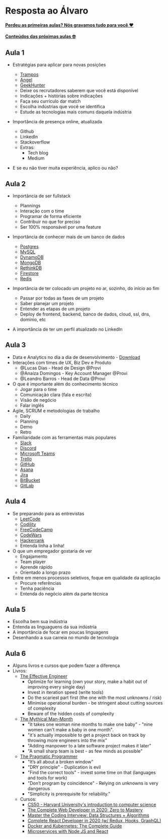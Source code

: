 # Resposta ao Álvaro

#### [Perdeu as primeiras aulas? Nós gravamos tudo para você ❤️](https://www.youtube.com/playlist?list=PLE-tCpjugFWrwZ-heBh-NHVGim_2a_u1U)

#### [Conteúdos das próximas aulas 🤓](https://firebasestorage.googleapis.com/v0/b/provi-public/o/Resposta%20pro%20A%CC%81lvaro.pdf?alt=media&token=170ca7bb-96c7-4c24-b032-6ee1c74f9586)

## Aula 1

- Estratégias para aplicar para novas posições

  - [Trampos](https://trampos.co/)
  - [Angel](https://angel.co/)
  - [GeekHunter](https://www.geekhunter.com.br/)
  - Deixe os recrutadores saberem que você está disponível
  - Indicações + histórias sobre indicações
  - Faça seu currículo dar match
  - Escolha indústrias que você se identifica
  - Estude as tecnologias mais comuns daquela indústria

- Importância de presença online, atualizada
  - Github
  - LinkedIn
  - Stackoverflow
  - Extras:
    - Tech blog
    - Medium
- E se eu não tiver muita experiência, aplico ou não?

## Aula 2

- Importância de ser fullstack

  - Plannings
  - Interação com o time
  - Programar de forma eficiente
  - Contribuir no que for preciso
  - Ser 100% responsável por uma feature

- Importância de conhecer mais de um banco de dados

  - [Postgres](https://www.postgresql.org/)
  - [MySQL](https://www.mysql.com/)
  - [DynamoDB](https://aws.amazon.com/dynamodb/)
  - [MongoDB](https://www.mongodb.com/cloud)
  - [RethinkDB](https://rethinkdb.com/)
  - [Firestore](https://firebase.google.com/docs/firestore)
  - [Redis](https://redis.io/)

- Importância de ter colocado um projeto no ar, sozinho, do início ao fim

  - Passar por todas as fases de um projeto
  - Saber planejar um projeto
  - Entender as etapas de um projeto
  - Deploy de frontend, backend, banco de dados, cloud, ssl, dns, domínio, etc

- A importância de ter um perfil atualizado no LinkedIn

## Aula 3

- Data e Analytics no dia a dia de desenvolvimento - [Download](https://firebasestorage.googleapis.com/v0/b/provi-public/o/Analytics%20e%20Desenvolvimento.pdf?alt=media)
- Interações com times de UX, Biz Dev e Produto
  - @Lucas Dias - Head de Design @Provi
  - @Anaíza Domingos - Key Account Manager @Provi
  - @Leandro Barros - Head de Data @Provi
- O que é importante além do conhecimento técnico
  - Jogar para o time
  - Comunicação clara (fala e escrita)
  - Visão de negócio
  - Falar inglês
- Agile, SCRUM e metodologias de trabalho
  - Daily
  - Planning
  - Demo
  - Retro
- Familiaridade com as ferramentas mais populares
  - [Slack](https://slack.com/intl/en-br/)
  - [Discord](https://discordapp.com/)
  - [Microsoft Teams](https://teamsdemo.office.com/)
  - [Trello](https://trello.com/)
  - [GitHub](https://github.com/)
  - [Asana](https://asana.com/)
  - [Jira](https://www.atlassian.com/software/jira)
  - [BitBucket](https://bitbucket.org/)
  - [GitLab](https://about.gitlab.com/)

## Aula 4

- Se preparando para as entrevistas
  - [LeetCode](https://leetcode.com/)
  - [Codility](https://www.codility.com/)
  - [FreeCodeCamp](https://www.freecodecamp.org/learn)
  - [CodeWars](https://www.codewars.com/)
  - [Hackerrank](https://www.hackerrank.com/)
  - Entenda linha a linha!
- O que um empregador gostaria de ver
  - Engajamento
  - Team player
  - Aprende rápido
  - Orientado a longo prazo
- Entre em menos processos seletivos, foque em qualidade da aplicação
  - Procure referências
  - Tenha paciência
  - Entenda do negócio além da parte técnica

## Aula 5

- Escolha bem sua indústria
- Entenda as linguaguens da sua indústria
- A importância de focar em poucas linguagens
- Desenhando a sua carreia no mundo de tecnologia

## Aula 6

- Alguns livros e cursos que podem fazer a diferença
- Livros:
  - [The Effective Engineer](https://www.amazon.com.br/Effective-Engineer-Engineering-Disproportionate-Meaningful/dp/0996128107?tag=lomadee0850009731-20&ascsubtag=226536112767z176z1590855652543&lmdsid=525436112767-176-1590855652543)
    - Optimize for learning (own your story, make a habit out of improving every single day)
    - Invest in iteration speed (write tools)
    - Do the scariest part first (the one with the most unknowns / risk)
    - Minimise operational burden - be stringent about cutting sources of complexity
    - Beware of the hidden costs of complexity
  - [The Mythical Man-Month](https://www.amazon.com.br/Mythical-Man-Month-Software-Engineering-Anniversary/dp/0201835959?tag=lomadee0850009731-20&ascsubtag=226536112767z176z1590855698885&lmdsid=988836112767-176-1590855698885)
    - "It takes one woman nine months to make one baby" - "nine women can't make a baby in one month".
    - "it's actually impossible to get a project back on track by throwing more engineers into the mix"
    - "Adding manpower to a late software project makes it later"
    - "A small sharp team is best - as few minds as possible"
  - [The Pragmatic Programmer](https://www.amazon.com.br/Pragmatic-Programmer-journey-mastery-Anniversary-ebook/dp/B07VRS84D1/ref=asc_df_B07VRS84D1/?tag=googleshopp00-20&linkCode=df0&hvadid=405172837347&hvpos=&hvnetw=g&hvrand=14571410684808691160&hvpone=&hvptwo=&hvqmt=&hvdev=c&hvdvcmdl=&hvlocint=&hvlocphy=1001773&hvtargid=pla-814973576060&psc=1)
    - "It’s all about a broken window"
    - "DRY principle" - Duplication is evil
    - "Find the correct tools" - invest some time on that (languages and tools for work)
    - "Don’t program by coincidence" - Relying on unknowns is very dangerous
    - "Simplicity is prerequisite for reliability."
  - Cursos:
    - [CS50 - Harvard University's introduction to computer science](https://www.youtube.com/watch?v=e9Eds2Rc_x8&list=PLhQjrBD2T381L3iZyDTxRwOBuUt6m1FnW)
    - [The Complete Web Developer in 2020: Zero to Mastery
      ](https://www.udemy.com/course/the-complete-web-developer-zero-to-mastery/)
    - [Master the Coding Interview: Data Structures + Algorithms
      ](https://www.udemy.com/course/master-the-coding-interview-data-structures-algorithms/)
    - [Complete React Developer in 2020 (w/ Redux, Hooks, GraphQL)
      ](https://www.udemy.com/course/complete-react-developer-zero-to-mastery/)
    - [Docker and Kubernetes: The Complete Guide
      ](https://www.udemy.com/course/docker-and-kubernetes-the-complete-guide/)
    - [Microservices with Node JS and React
      ](https://www.udemy.com/course/microservices-with-node-js-and-react/)
